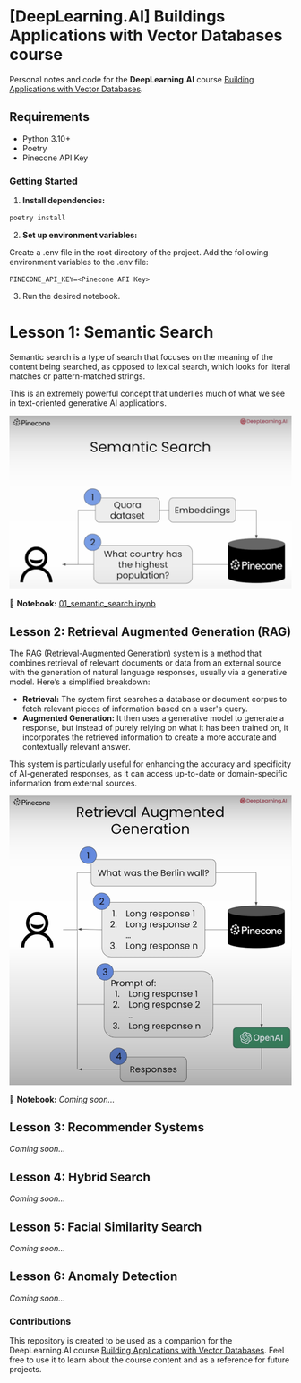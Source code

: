 # [DeepLearning.AI] Buildings Applications with Vector Databases course

Personal notes and code for the **DeepLearning.AI** course [Building Applications with Vector Databases](https://www.deeplearning.ai/short-courses/building-applications-vector-databases/).

## Requirements

* Python 3.10+
* Poetry
* Pinecone API Key

### Getting Started

1. **Install dependencies:**
```bash
poetry install
```

2. **Set up environment variables:**

Create a .env file in the root directory of the project.
Add the following environment variables to the .env file:
```
PINECONE_API_KEY=<Pinecone API Key>
```

3. Run the desired notebook.

# Lesson 1: Semantic Search

Semantic search is a type of search that focuses on the meaning of the content being searched, as opposed to lexical search, which looks for literal matches or pattern-matched strings.

This is an extremely powerful concept that underlies much of what we see in text-oriented generative AI applications.

![Semantic Search](./images/semantic_search.png)

📝 **Notebook:** [01_semantic_search.ipynb](./notebooks/01_semantic_search.ipynb)

## Lesson 2: Retrieval Augmented Generation (RAG)

The RAG (Retrieval-Augmented Generation) system is a method that combines retrieval of relevant documents or data from an external source with the generation of natural language responses, usually via a generative model. Here’s a simplified breakdown:

* **Retrieval:** The system first searches a database or document corpus to fetch relevant pieces of information based on a user's query.
* **Augmented Generation:** It then uses a generative model to generate a response, but instead of purely relying on what it has been trained on, it incorporates the retrieved information to create a more accurate and contextually relevant answer.

This system is particularly useful for enhancing the accuracy and specificity of AI-generated responses, as it can access up-to-date or domain-specific information from external sources.

![RAG](/images/rag.png)

📝 **Notebook:** *Coming soon...*

## Lesson 3: Recommender Systems

*Coming soon...*

## Lesson 4: Hybrid Search

*Coming soon...*

## Lesson 5: Facial Similarity Search

*Coming soon...*

## Lesson 6: Anomaly Detection

*Coming soon...*

### Contributions

This repository is created to be used as a companion for the DeepLearning.AI course [Building Applications with Vector Databases](https://www.deeplearning.ai/short-courses/building-applications-vector-databases/). Feel free to use it to learn about the course content and as a reference for future projects.